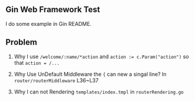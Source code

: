 ## Gin Web Framework Test

I do some example in Gin README.

## Problem

1. Why I use `/welcome/:name/*action` and `action := c.Param("action")` so that `action = /...`

2. Why Use UnDefault Middleware the `{` can new a singal line? In `router/routerMiddleware` L36~L37

3. Why I can not Rendering `templates/index.tmpl` in `routerRendering.go`
